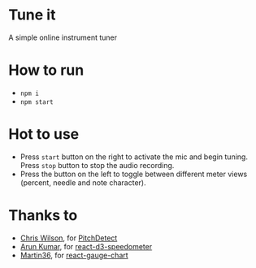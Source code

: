 # Tune it
A simple online instrument tuner

# How to run

- `npm i`
- `npm start`

# Hot to use

- Press `start` button on the right to activate the mic and begin tuning. Press `stop` button to stop the audio recording.
- Press the button on the left to toggle between different meter views (percent, needle and note character).

# Thanks to

- [Chris Wilson](https://github.com/cwilso), for [PitchDetect](https://github.com/cwilso/PitchDetect)
- [Arun Kumar](https://github.com/palerdot), for [react-d3-speedometer](https://github.com/palerdot/react-d3-speedometer)
- [Martin36](https://github.com/Martin36), for [react-gauge-chart](https://github.com/Martin36/react-gauge-chart)
